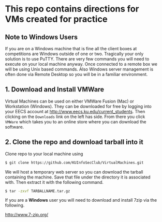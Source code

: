 # This repo contains directions for VMs created for practice

## Note to Windows Users
If you are on a Windows machine that is fine all the client boxes at competitions are Windows outside of one or two. Tragically your only solution is to use PuTTY. There are very few commands you will need to execute on your local machine anyway. Once connected to a remote box we will be using Unix based commands. Also Windows server management is often done via Remote Desktop so you will be in a familiar environment.

## 1. Download and Install VMWare
Virtual Machines can be used on either VMWare Fusion (Mac) or Workstation (Windows). They can be downloaded for free by logging into your EECS account at http://www.eecs.ku.edu/current_students. Then clicking on the `Downloads` link on the left has side. From there you click `VMWare` which takes you to an online store where you can download the software.

## 2. Clone the repo and download tarball into it
Clone repo to your local machine using
```bash
$ git clone https://github.com/KUInfoSecClub/VirtualMachines.git
```

We will host a temporary web server so you can download the tarball containing the machine. Save that file under the directory it is associated with. Then extract it with the following command.

```bash
$ tar -zxvf TARBALLNAME.tar.gz
```

If you are a **Windows** user you will need to download and install 7zip via the following.

http://www.7-zip.org/
